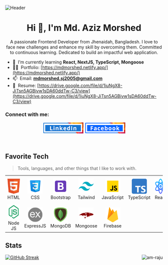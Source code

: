 ![Header](https://i.ibb.co/rpPLvQk/git-banner.jpg)

<h1 align="center">Hi 👋, I'm Md. Aziz Morshed</h1>
<p align="center">A passionate Frontend Developer from Jhenaidah, Bangladesh. I love to face new challenges and enhance my skill by overcoming them. Committed to continuous learning. Dedicated to build an impactful web application.</p>

- 🌱 &nbsp;I’m currently learning **React, NextJS, TypeScript, Mongoose**
- 👨‍💻 &nbsp;Portfolio: [https://mdmorshed.netlify.app/](https://mdmorshed.netlify.app/)
- 📫 &nbsp;Email: **mdmorshed.sj2005@gmail.com**
- 📄 &nbsp;Resume: [https://drive.google.com/file/d/1iuNgX8-JiTsn5AGBivw1sDA60ddTw-C3/view](https://drive.google.com/file/d/1iuNgX8-JiTsn5AGBivw1sDA60ddTw-C3/view)

<h3 align="left">Connect with me:</h3>
<p align="center">
<a href="https://www.linkedin.com/in/md-aziz-morshed-4b1462280/" target="_blank"><img align="center" src="./image/linkedin.png" alt="LinkedIn profile" height="35" width="130" /></a>
<a href="https://www.facebook.com/profile.php?id=61558277339618" target="_blank"><img align="center" src="./image/facebook.png" alt="facebook profile" height="35" width="130" /></a>
</p>

<br>

<h2 align="left" id="am-raju">Favorite Tech</h2>

> Tools, languages, and other things that I like to work with.

<table>
  <tr>
    <td align="center" width="96">
      <a href="#am-raju">
        <img src="./image/html-icon.png" width="48" height="48" alt="html" />
      </a>
      <br>HTML
    </td>
    <td align="center" width="96">
      <a href="#am-raju">
        <img src="./image/vanillaCSS.png" width="48" height="48" alt="CSS" />
      </a>
      <br>CSS
    </td>
    <td align="center" width="96">
      <a href="#am-raju">
        <img src="./image/bootstrap.png" width="48" height="48" alt="Bootstrap" />
      </a>
      <br>Bootstrap
    </td>
    <td align="center" width="96">
      <a href="#am-raju">
        <img src="./image/tailwind.png" width="48" height="48" alt="Tailwind" />
      </a>
      <br>Tailwind
    </td>
    <td align="center" width="96">
      <a href="#am-raju">
        <img src="./image/javascript.png" width="48" height="48" alt="JavaScript" />
      </a>
      <br>JavaScript
    </td>
    <td align="center" width="96">
      <a href="#am-raju" >
        <img src="./image/typescript.png"width="48" height="48" alt="TypeScript" />
      </a>
      <br>TypeScript
    </td>
    <td align="center" width="96"> 
      <a href="#am-raju" >
        <img src="./image/react.png" width="48" height="48" alt="React" />
      </a>
      <br>React
    </td>
    <td align="center"  width="96">
      <a href="#am-raju">
        <img src="./image/next-js.256x256.png" width="48" height="48" alt="Next JS" />
      </a>
      <br>Next JS
    </td>
    <td align="center" width="96">
      <a href="#am-raju" >
        <img src="./image/redux-original.256x244.png" width="48" height="48" alt="Redux" />
      </a>
      <br>Redux
    </td>
  </tr>
 
  <tr>
  <td align="center" width="96">
      <a href="#am-raju" >
        <img src="./image/node js.png" width="48" height="48" alt="NodeJS" />
      </a>
      <br>Node JS
    </td>
    <td align="center" width="96">
      <a href="#am-raju" >
        <img src="./image/express.png" width="48" height="48" alt="Express JS" />
      </a>
      <br>ExpressJS
    </td>
    <td align="center" width="96">
      <a href="#am-raju" >
        <img src="./image/mongodb.webp" width="48" height="48" alt="MongoDB" />
      </a>
      <br>MongoDB
    </td>
    <td align="center" width="96">
      <a href="#am-raju" >
        <img src="./image/mongoose.png" width="48" height="48" alt="Mongoose" />
      </a>
      <br>Mongoose
    </td>
    <td align="center" width="96">
      <a href="#am-raju" >
        <img src="./image/firebase.png" width="48" height="48" alt="Firebase" />
      </a>
      <br>Firebase
    </td>
    </tr>
</table>

<h2 align="left" id="am-raju">Stats</h2>
<p><img align="right" src="https://github-readme-stats.vercel.app/api/top-langs?username=am-raju&show_icons=true&locale=en&layout=compact" alt="am-raju" /></p>
<!-- <p><img align="right" src="https://github-readme-stats.vercel.app/api?username=am-raju&show_icons=true&theme=transparent" alt="am-raju" /></p> -->
<a href="https://git.io/streak-stats"><img src="https://streak-stats.demolab.com?am-raju=&theme=dark" alt="GitHub Streak" /></a>

